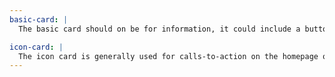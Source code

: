 ```yaml
---
basic-card: |
  The basic card should on be for information, it could include a button, but is never a link itself.

icon-card: |
  The icon card is generally used for calls-to-action on the homepage or highlights on inside pages.
---
```

